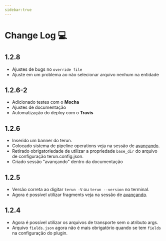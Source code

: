 ```yaml
---
sidebar:true
---
```


# Change Log :computer:

## 1.2.8
- Ajustes de bugs no `override file`
- Ajuste em um problema ao não selecionar arquivo nenhum na entidade

## 1.2.6-2
- Adicionado testes com o **Mocha**
- Ajustes de documentação
- Automatização do deploy com o **Travis**

## 1.2.6
- Inserido um banner do terun.
- Colocado sistema de pipeline operations veja na  sessão de [avançando](./advanced.md).
- Retirado obrigatoriedade de utilizar a propriedade `base_dir` do arquivo de configuração terun.config.json.
- Criado sessão "avançando" dentro da documentação

## 1.2.5

- Versão correta ao digitar `terun -V` ou `terun --version` no terminal.
- Agora é possível utilizar fragments veja na  sessão de [avançando](./advanced.md).


## 1.2.4

- Agora é possível utilizar os arquivos de transporte sem o atributo args.
- Arquivo `fields.json` agora não é mais obrigatório quando se tem `fields` na configuração do plugin.